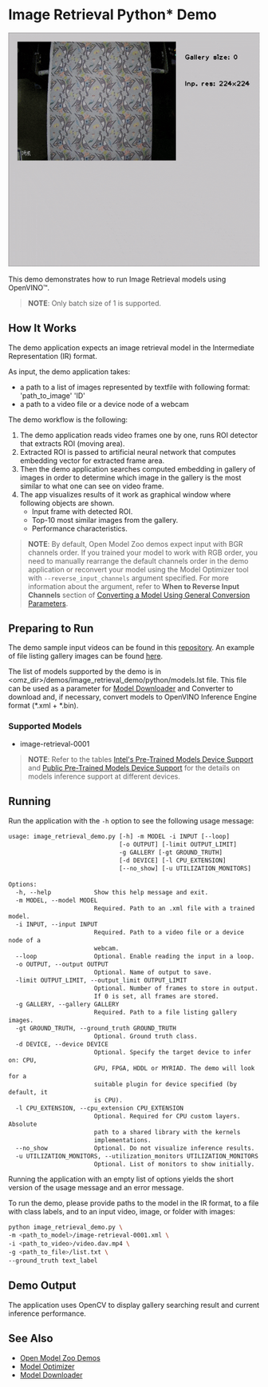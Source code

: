 # Image Retrieval Python\* Demo

![example](./image_retrieval.gif)

This demo demonstrates how to run Image Retrieval models using OpenVINO&trade;.

> **NOTE**: Only batch size of 1 is supported.

## How It Works

The demo application expects an image retrieval model in the Intermediate Representation (IR) format.

As input, the demo application takes:

* a path to a list of images represented by textfile with following format: 'path_to_image' 'ID'
* a path to a video file or a device node of a webcam

The demo workflow is the following:

1. The demo application reads video frames one by one, runs ROI detector that extracts ROI (moving area).
2. Extracted ROI is passed to artificial neural network that computes embedding vector for extracted frame area.
3. Then the demo application searches computed embedding in gallery of images in order to determine which image in the gallery is the most similar to what one can see on video frame.
4. The app visualizes results of it work as graphical window where following objects are shown.
    - Input frame with detected ROI.
    - Top-10 most similar images from the gallery.
    - Performance characteristics.

> **NOTE**: By default, Open Model Zoo demos expect input with BGR channels order. If you trained your model to work with RGB order, you need to manually rearrange the default channels order in the demo application or reconvert your model using the Model Optimizer tool with `--reverse_input_channels` argument specified. For more information about the argument, refer to **When to Reverse Input Channels** section of [Converting a Model Using General Conversion Parameters](https://docs.openvinotoolkit.org/latest/_docs_MO_DG_prepare_model_convert_model_Converting_Model_General.html).

## Preparing to Run

The demo sample input videos can be found in this [repository](https://github.com/19900531/test). An example of file listing gallery images can be found [here](https://github.com/openvinotoolkit/training_extensions/blob/089de2f/misc/tensorflow_toolkit/image_retrieval/data/gallery/gallery.txt).

The list of models supported by the demo is in <omz_dir>/demos/image_retrieval_demo/python/models.lst file.
This file can be used as a parameter for [Model Downloader](../../../tools/downloader/README.md) and Converter to download and, if necessary, convert models to OpenVINO Inference Engine format (\*.xml + \*.bin).

### Supported Models

* image-retrieval-0001

> **NOTE**: Refer to the tables [Intel's Pre-Trained Models Device Support](../../../models/intel/device_support.md) and [Public Pre-Trained Models Device Support](../../../models/public/device_support.md) for the details on models inference support at different devices.

## Running

Run the application with the `-h` option to see the following usage message:

```
usage: image_retrieval_demo.py [-h] -m MODEL -i INPUT [--loop]
                               [-o OUTPUT] [-limit OUTPUT_LIMIT]
                               -g GALLERY [-gt GROUND_TRUTH]
                               [-d DEVICE] [-l CPU_EXTENSION]
                               [--no_show] [-u UTILIZATION_MONITORS]

Options:
  -h, --help            Show this help message and exit.
  -m MODEL, --model MODEL
                        Required. Path to an .xml file with a trained model.
  -i INPUT, --input INPUT
                        Required. Path to a video file or a device node of a
                        webcam.
  --loop                Optional. Enable reading the input in a loop.
  -o OUTPUT, --output OUTPUT
                        Optional. Name of output to save.
  -limit OUTPUT_LIMIT, --output_limit OUTPUT_LIMIT
                        Optional. Number of frames to store in output.
                        If 0 is set, all frames are stored.
  -g GALLERY, --gallery GALLERY
                        Required. Path to a file listing gallery images.
  -gt GROUND_TRUTH, --ground_truth GROUND_TRUTH
                        Optional. Ground truth class.
  -d DEVICE, --device DEVICE
                        Optional. Specify the target device to infer on: CPU,
                        GPU, FPGA, HDDL or MYRIAD. The demo will look for a
                        suitable plugin for device specified (by default, it
                        is CPU).
  -l CPU_EXTENSION, --cpu_extension CPU_EXTENSION
                        Optional. Required for CPU custom layers. Absolute
                        path to a shared library with the kernels
                        implementations.
  --no_show             Optional. Do not visualize inference results.
  -u UTILIZATION_MONITORS, --utilization_monitors UTILIZATION_MONITORS
                        Optional. List of monitors to show initially.
```

Running the application with an empty list of options yields the short version of the usage message and an error message.

To run the demo, please provide paths to the model in the IR format, to a file with class labels, and to an input video, image, or folder with images:

```bash
python image_retrieval_demo.py \
-m <path_to_model>/image-retrieval-0001.xml \
-i <path_to_video>/video.dav.mp4 \
-g <path_to_file>/list.txt \
--ground_truth text_label
```

## Demo Output

The application uses OpenCV to display gallery searching result and current inference performance.

## See Also

* [Open Model Zoo Demos](../../README.md)
* [Model Optimizer](https://docs.openvinotoolkit.org/latest/_docs_MO_DG_Deep_Learning_Model_Optimizer_DevGuide.html)
* [Model Downloader](../../../tools/downloader/README.md)
